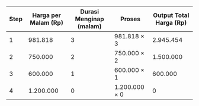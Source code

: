 | Step | Harga per Malam (Rp) | Durasi Menginap (malam) | Proses           | Output Total Harga (Rp) |
|------|-----------------------|---------------------------|-------------------|--------------------------|
| 1    | 981.818               | 3                         | 981.818 × 3       | 2.945.454                |
| 2    | 750.000               | 2                         | 750.000 × 2       | 1.500.000                |
| 3    | 600.000               | 1                         | 600.000 × 1       | 600.000                  |
| 4    | 1.200.000             | 0                         | 1.200.000 × 0     | 0                        |

